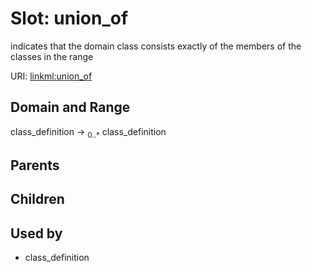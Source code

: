
# Slot: union_of


indicates that the domain class consists exactly of the members of the classes in the range

URI: [linkml:union_of](https://w3id.org/linkml/union_of)


## Domain and Range

class_definition ->  <sub>0..*</sub>
 class_definition

## Parents


## Children


## Used by

 * class_definition

